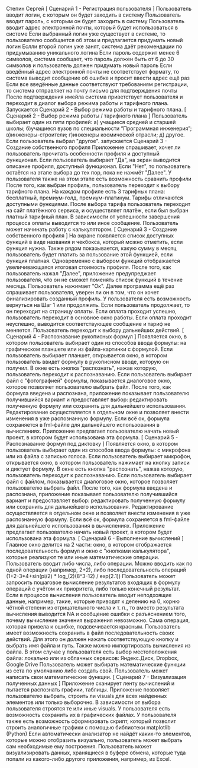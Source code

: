 Степин Сергей
[ Сценарий 1 - Регистрация пользователя ]
Пользователь вводит логин, с которым он будет заходить в систему
Пользователь вводит пароль, с которым он будет заходить в систему
Пользователь вводит адрес электронной почты, который будет использоваться в системе
Если выбранный логин уже существует в системе, то пользователю сообщается об этом и предлагается придумать новый логин
Еслли второй логин уже занят, система даёт рекомендации по придумыванию уникального логина
Если пароль содержит менее 6 символов, система сообщает, что пароль должен быть от 6 до 30 символов и пользователь должен придумать новый пароль
Если введённый адрес электронной почты не соответствует формату, то система выводит сообщение об ошибке и просит ввести адрес ещё раз
Если все введённые данные соответствуют требованиям регистрации, то система отправляет на почту письмо для подтверждения почты
После подтверждения имейла система приветствует пользователя и переходит в диалог выбора режима работы и тарифного плана.
Запускается Сценарий 2 - Выбор режима работы и тарифного плана.
[ Сценарий 2 - Выбор режима работы / тарифного плана ]
Пользователь выбирает один из пяти профилей: a) учащиеся средней и старшей школы; б)учащиеся вузов по специальности “Программная инженерия”; в)инженеры-строители; г)инженеры космической отрасли; д) другое. Если пользователь выбрал "другое". запускается Сценарий 3 - Создание собственного профиля
Приложение спрашивает, хочет ли пользователь прочитать особенности профиля и доступный функционал.
Если пользователь выбирает "Да", на экран выводится описание профиля, доступный функционал.
Если "Нет", то пользователь остаётся на этапе выбора до тех пор, пока не нажмёт "Далее".
У пользователя также на этом этапе есть возможность сравнить профили
После того, как выбран профиль, пользователь переходит к выбору тарифного плана. На каждом профиле есть 3 тарифных плана: бесплатный, премиум-голд, премиум-платинум. Тарифы отличаются доступными функциями.
После выбора тарифа пользователь переходит на сайт платёжного сервиса, и осуществляет платёж, если был выбран платный тарифный план. В зависимости от успешности завершения процесса оплаты выводится то или иное сообщение.
Пользователь может начинать работу с калькулятором.
[ Сценарий 3 - Создание собственного профиля ]
На экране появляется список доступных функций в виде названия и чекбокса, который можно отметить, если функция нужна. Также рядом показывается, какую сумму в месяц пользователь будет платить за пользование этой функцией, если функция платная.
Одновременно с выбором функций отображается увеличивающаяся итоговая стоимость профиля.
После того, как пользователь нажал "Далее", приложение предупреджает пользователя, что он не сможет поменять список функций в течение месяца. Пользователь нажимает "Ок".
Далее программа ещё раз спрашивает пользователя, уверен ли он в том, что он хочет финализировать созданный профиль. У пользователя есть возможность вернуться на Шаг 1 или продолжить.
Если пользователь продолжает, то он переходит на страницу оплаты.
Если оплата проходит успешно, пользователь переходит в основное окно работы. Если оплата проходит неуспешно, выводится соответствующее сообщение и тариф не меняется.
Пользователь переходит к выбору дальнейших действий.
[ Сценарий 4 - Распознавание рукописных формул ]
Появляется окно, в котором пользователь выбирает один из способов ввода формулы: на графическом планшете или из файла-картинки с формулой.
Если пользователь выбирает планшет, открывается окно, в котором пользователь ввидет формулу в рукописном вводе, которую он получил. В окне есть кнопка "распознать", нажав которую, пользователь переходит к распознаванию.
Если пользователь выбирает файл с "фотографией" формулы, показывается диалоговое окно, которое позволяет пользователю выбрать файл.
После того, как формула введена и распознана, приложение показывает пользователю получившийся вариант и предоставляет выбор: редактировать полученную формулу или сохранить для дальнейшего использования.
Редактирование осуществляется в отдельном окне и позволяет внести изменения в уже распознанную формулу.
Если всё ок, формула сохраняется в fml-файле для дальнейшего использования в вычислениях.
Приложение предлагает пользователю начать новый проект, в котором будет использована эта формула.
[ Сценарий 5 - Распознавание формул под диктовку ]
Появляется окно, в котором пользователь выбирает один из способов ввода формулы: с микрофона или из файла с записью голоса.
Если пользователь выбирает микрофон, открывается окно, в котором пользователь нажимает на кнопку записи и диктует формулу. В окне есть кнопка "распознать", нажав которую, пользователь переходит к распознаванию.
Если пользователь выбирает файл с файлом, показывается диалоговое окно, которое позволяет пользователю выбрать файл.
После того, как формула введена и распознана, приложение показывает пользователю получившийся вариант и предоставляет выбор: редактировать полученную формулу или сохранить для дальнейшего использования.
Редактирование осуществляется в отдельном окне и позволяет внести изменения в уже распознанную формулу.
Если всё ок, формула сохраняется в fml-файле для дальнейшего использования в вычислениях.
Приложение предлагает пользователю начать новый проект, в котором будет использована эта формула.
[ Сценарий 6 - Выполнение вычислений ]
Главное окно делится на 2 части: окно, в котором отображается последовательность формул и окно с "кнопками калькулятора", которые реализуют те или иные математические операции.
Пользователь вводит либо числа, либо операции. Можно вводить как по одной операции (например, 2+2), либо последовательность операций (1+2-3*4+sin(pi/2) * log_(2)(8^3-12) / exp(2.1))
Пользователь может запросить пошаговое вычисление результатов входящих в формулу операций с учётом их приоритета, либо только конечный результат.
Если в процессе вычисления пользователь вводит неподхоящие данные, например, такие, которые приводят к делению на 0, корню чётной степени из отрицательного числа и т. п., то вместо результата вычисления выводится NА и сообщение ошибки с разъяснением того, почему вычисление значения выражения невозможно. Сама операция, которая привела к ошибке, подсвечивается красным.
Пользователь имеет возможность сохранить в файл последовательность своих действий. Для этого он должен нажать соответствующую кнопку и выбрать имя файла и путь.
Также можно импортировать вычисления из файла. В этом случае у пользователя есть выбор местоположения файла: локально или из облачных сервисов: Яндекс.Диск, Dropbox, Google Drive
Пользователь может выбирать математические функции из сета по умолчанию либо создать свой.
Пользователь может написать свои математические функции.
[ Сценарий 7 - Визуализация полученных данных ]
Приложение сканирует ленту вычислений и пытается распознать графики, таблицы.
Приложение позволяет пользователю выбрать, строить ли visuals для всех найденных элементов или только выборочно.
В зависимости от выбора пользователя строятся те или иные visuals.
У пользователя есть возможность сохранить их в графических файлах.
У пользователя также есть возможность сформировать скрипт, который позволит строить аналогичные графики с помощью библиотеки matplotlib (Python)
Если автоматически анализатор не найдёт каких-то элементов, которые можно отобразить визуально, пользователь может выбрать сам необходимые ему построения.
Пользователь может визуализировать данных, хранящиеся в буфере обмена, которые туда попали из какого-либо другого приложения, например, из Excel.

